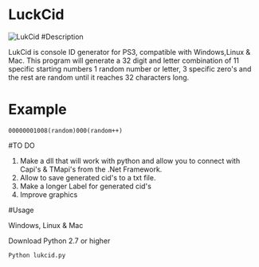 # LuckCid



![LukCid](http://postimg.org/image/sl6chcqaj/457ca688/)
#Description

LukCid is console ID generator for PS3, compatible with Windows,Linux & Mac. This program will generate a 32 digit and letter combination of 11 specific starting numbers 1 random number or letter, 3 specific zero's and the rest are random until it reaches 32 characters long. 

# Example
`00000001008(random)000(random++)`

#TO DO 

1. Make a dll that will work with python and allow you to connect with Capi's & TMapi's from the .Net Framework.
2. Allow to save generated cid's to a txt file. 
3. Make a longer Label for generated cid's 
4. Improve graphics  


#Usage 

Windows, Linux & Mac    

 Download Python 2.7 or higher

 `Python lukcid.py`



